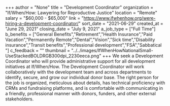 +++
author = "None"
title = "Development Coordinator"
organization = "If/When/How: Lawyering for Reproductive Justice"
location = "Remote"
salary = "$60,000 - $65,000"
link = "https://www.ifwhenhow.org/were-hiring-a-development-coordinator/"
sort_date = "2021-06-29"
created_at = "June 29, 2021"
closing_date = "July 9, 2021"
a_job_type = ["Full Time"]
b_benefits = ["General Benefits","Retirement","Health Insurance","Paid Vacation","Permanently Remote","Dental","Vision","Sick time","Disability insurance","Transit benefits","Professional development","FSA","Sabbatical "]
c_feedback = ""
thumbnail = "../../images/IfWhenHowNationalSmall-UseStackedBOLDRGB300dpi_2230eeca.png"
+++
We seek a Development Coordinator who will provide administrative support for all development initiatives at If/When/How. The Development Coordinator will work collaboratively with the development team and across departments to identify, secure, and grow our individual donor base. The right person for the job is organized, meticulous about details, has technical proficiency with CRMs and fundraising platforms, and is comfortable with communicating in a friendly, professional manner with donors, funders, and other external stakeholders.